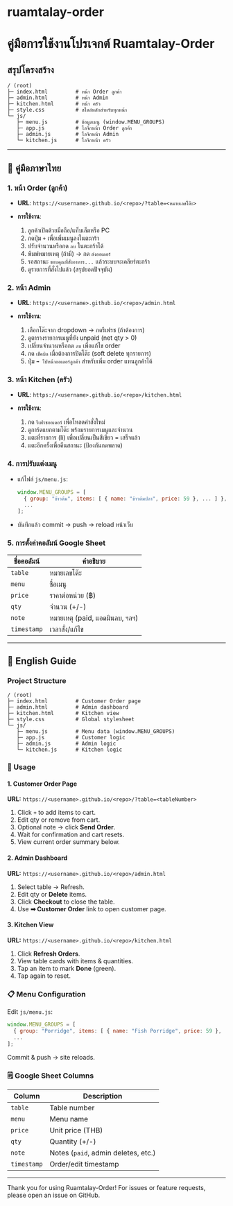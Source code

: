 # ruamtalay-order

# คู่มือการใช้งานโปรเจกต์ Ruamtalay-Order

## สรุปโครงสร้าง

```
/ (root)
├─ index.html         # หน้า Order ลูกค้า
├─ admin.html         # หน้า Admin
├─ kitchen.html       # หน้า ครัว
├─ style.css          # สไตล์หลักสำหรับทุกหน้า
└─ js/
   ├─ menu.js         # ข้อมูลเมนู (window.MENU_GROUPS)
   ├─ app.js          # โลจิกหน้า Order ลูกค้า
   ├─ admin.js        # โลจิกหน้า Admin
   └─ kitchen.js      # โลจิกหน้า ครัว
```

---

## 📝 คู่มือภาษาไทย

### 1. หน้า Order (ลูกค้า)

* **URL**: `https://<username>.github.io/<repo>/?table=<หมายเลขโต๊ะ>`
* **การใช้งาน**:

  1. ลูกค้าเปิดด้วยมือถือ/แท็บเล็ตหรือ PC
  2. กดปุ่ม `+` เพื่อเพิ่มเมนูลงในตะกร้า
  3. ปรับจำนวนหรือกด `ลบ` ในตะกร้าได้
  4. พิมพ์หมายเหตุ (ถ้ามี) → กด `ส่งออเดอร์`
  5. รอสถานะ `ขอบคุณที่สั่งอาหาร...` แล้วระบบจะเคลียร์ตะกร้า
  6. ดูรายการที่สั่งไปแล้ว (สรุปยอดปัจจุบัน)

### 2. หน้า Admin

* **URL**: `https://<username>.github.io/<repo>/admin.html`
* **การใช้งาน**:

  1. เลือกโต๊ะจาก dropdown → กดรีเฟรช (ถ้าต้องการ)
  2. ดูตารางรายการเมนูที่ยัง unpaid (net qty > 0)
  3. เปลี่ยนจำนวนหรือกด `ลบ` เพื่อแก้ไข order
  4. กด `เช็คบิล` เมื่อต้องการปิดโต๊ะ (soft delete ทุกรายการ)
  5. ปุ่ม `➡ ไปหน้าออเดอร์ลูกค้า` สำหรับเพิ่ม order แทนลูกค้าได้

### 3. หน้า Kitchen (ครัว)

* **URL**: `https://<username>.github.io/<repo>/kitchen.html`
* **การใช้งาน**:

  1. กด `รีเฟรชออเดอร์` เพื่อโหลดคำสั่งใหม่
  2. ดูการ์ดแยกตามโต๊ะ พร้อมรายการเมนูและจำนวน
  3. แตะที่รายการ (li) เพื่อเปลี่ยนเป็นสีเขียว = เสร็จแล้ว
  4. แตะอีกครั้งเพื่อคืนสถานะ (ป้องกันกดพลาด)

### 4. การปรับแต่งเมนู

* แก้ไฟล์ `js/menu.js`:

  ```js
  window.MENU_GROUPS = [
    { group: "ข้าวต้ม", items: [ { name: "ข้าวต้มปลา", price: 59 }, ... ] },
    ...
  ];
  ```
* บันทึกแล้ว commit → push → reload หน้าเว็บ

### 5. การตั้งค่าคอลัมน์ Google Sheet

| ชื่อคอลัมน์ | คำอธิบาย                       |
| ----------- | ------------------------------ |
| `table`     | หมายเลขโต๊ะ                    |
| `menu`      | ชื่อเมนู                       |
| `price`     | ราคาต่อหน่วย (฿)               |
| `qty`       | จำนวน (+/-)                    |
| `note`      | หมายเหตุ (paid, แอดมินลบ, ฯลฯ) |
| `timestamp` | เวลาสั่ง/แก้ไข                 |

---

## 📄 English Guide

### Project Structure

```
/ (root)
├─ index.html         # Customer Order page
├─ admin.html         # Admin dashboard
├─ kitchen.html       # Kitchen view
├─ style.css          # Global stylesheet
└─ js/
   ├─ menu.js         # Menu data (window.MENU_GROUPS)
   ├─ app.js          # Customer logic
   ├─ admin.js        # Admin logic
   └─ kitchen.js      # Kitchen logic
```


### 📘 Usage

#### 1. Customer Order Page

**URL:** `https://<username>.github.io/<repo>/?table=<tableNumber>`

1. Click `+` to add items to cart.
2. Edit qty or remove from cart.
3. Optional note → click **Send Order**.
4. Wait for confirmation and cart resets.
5. View current order summary below.

#### 2. Admin Dashboard

**URL:** `https://<username>.github.io/<repo>/admin.html`

1. Select table → Refresh.
2. Edit qty or **Delete** items.
3. Click **Checkout** to close the table.
4. Use **➡ Customer Order** link to open customer page.

#### 3. Kitchen View

**URL:** `https://<username>.github.io/<repo>/kitchen.html`

1. Click **Refresh Orders**.
2. View table cards with items & quantities.
3. Tap an item to mark **Done** (green).
4. Tap again to reset.

### 📋 Menu Configuration

Edit `js/menu.js`:

```js
window.MENU_GROUPS = [
  { group: "Porridge", items: [ { name: "Fish Porridge", price: 59 }, ... ] },
  ...
];
```

Commit & push → site reloads.

### 🗒️ Google Sheet Columns

| Column      | Description                         |
| ----------- | ----------------------------------- |
| `table`     | Table number                        |
| `menu`      | Menu name                           |
| `price`     | Unit price (THB)                    |
| `qty`       | Quantity (+/-)                      |
| `note`      | Notes (`paid`, admin deletes, etc.) |
| `timestamp` | Order/edit timestamp                |

---

Thank you for using Ruamtalay-Order! For issues or feature requests, please open an issue on GitHub.
